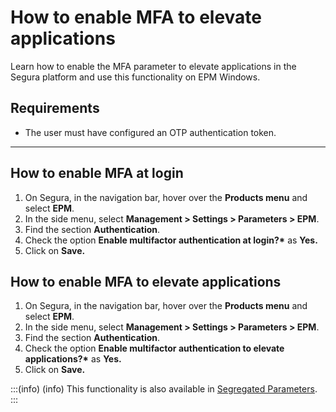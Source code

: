 # How to enable MFA to elevate applications

Learn how to enable the MFA parameter to elevate applications in the Segura platform and use this functionality on EPM Windows.

## Requirements

* The user must have configured an OTP authentication token.

---

## How to enable MFA at login

1. On Segura, in the navigation bar, hover over the **Products menu** and select **EPM**.
2. In the side menu, select **Management \> Settings \> Parameters > EPM**.  
3. Find the section **Authentication**.  
4. Check the option **Enable multifactor authentication at login?\*** as **Yes.**  
5. Click on **Save.**

## How to enable MFA to elevate applications

1. On Segura, in the navigation bar, hover over the **Products menu** and select **EPM**.
2. In the side menu, select **Management \> Settings \> Parameters > EPM**.  
3. Find the section **Authentication**.  
4. Check the option **Enable multifactor authentication to elevate applications?\*** as **Yes.**  
5. Click on **Save.**

:::(info) (info)
This functionality is also available in [Segregated Parameters](/v4/docs/epm-windows-segregated-configurations).
:::
